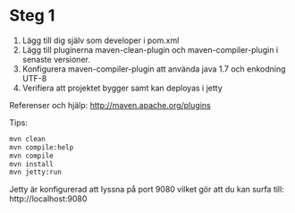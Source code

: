 Steg 1
======

1. Lägg till dig själv som developer i pom.xml
2. Lägg till pluginerna maven-clean-plugin och maven-compiler-plugin i senaste versioner.
3. Konfigurera maven-compiler-plugin att använda java 1.7 och enkodning UTF-8
4. Verifiera att projektet bygger samt kan deployas i jetty

Referenser och hjälp:
http://maven.apache.org/plugins

Tips:
```bash
mvn clean
mvn compile:help
mvn compile
mvn install
mvn jetty:run
```
Jetty är konfigurerad att lyssna på port 9080 vilket gör att du kan surfa till: http://localhost:9080
